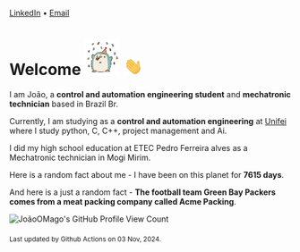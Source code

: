 [LinkedIn](https://www.linkedin.com/in/joão-pedro-gozzoli-b95641301/) &bull;
[Email](joaopedrogozzoli@gmail.com)

# Welcome <img src="happy.gif" height="64px" /> <img src="wave.gif" height="32px" />

I am João, a  **control and automation engineering student** and **mechatronic technician** based in Brazil Br.

Currently, I am studying as a **control and automation engineering** at [Unifei](https://unifei.edu.br) where I study python, C, C++, project management and Ai.

I did my high school education at ETEC Pedro Ferreira alves as a Mechatronic technician in Mogi Mirim.

Here is a random fact about me - I have been on this planet for **7615 days**.

And here is a just a random fact -  **The football team Green Bay Packers comes from a meat packing company called Acme Packing**.

![JoãoOMago's GitHub Profile View Count](https://komarev.com/ghpvc/?username=JoaoOMago)

<sub>Last updated by Github Actions on 03 Nov, 2024.</sub>

